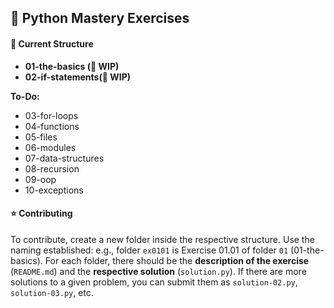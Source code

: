 ## 🐍 Python Mastery Exercises

#### 🔨 Current Structure 

 - **01-the-basics (🚧 WIP)**
 - **02-if-statements(🚧 WIP)**

 **To-Do:**

 - 03-for-loops
 - 04-functions
 - 05-files
 - 06-modules
 - 07-data-structures
 - 08-recursion
 - 09-oop
 - 10-exceptions


#### ⭐️ Contributing
To contribute, create a new folder inside the respective structure. Use the naming established: e.g., folder `ex0101` is Exercise 01.01 of folder `01` (01-the-basics). For each folder, there should be the **description of the exercise** (`README.md`) and the **respective solution** (`solution.py`). If there are more solutions to a given problem, you can submit them as `solution-02.py`, `solution-03.py`, etc.
